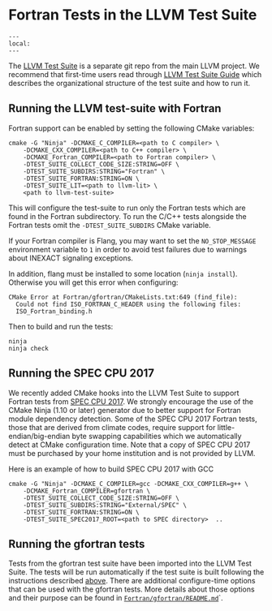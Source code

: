 # Fortran Tests in the LLVM Test Suite

```{contents}
---
local:
---
```

The [LLVM Test Suite](https://github.com/llvm/llvm-test-suite) is a
separate git repo from the main LLVM project. We recommend that
first-time users read through [LLVM Test Suite
Guide](https://llvm.org/docs/TestSuiteGuide.html) which describes the
organizational structure of the test suite and how to run it.

## Running the LLVM test-suite with Fortran

Fortran support can be enabled by setting the following CMake variables:
```
cmake -G "Ninja" -DCMAKE_C_COMPILER=<path to C compiler> \
    -DCMAKE_CXX_COMPILER=<path to C++ compiler> \
    -DCMAKE_Fortran_COMPILER=<path to Fortran compiler> \
    -DTEST_SUITE_COLLECT_CODE_SIZE:STRING=OFF \
    -DTEST_SUITE_SUBDIRS:STRING="Fortran" \
    -DTEST_SUITE_FORTRAN:STRING=ON \
    -DTEST_SUITE_LIT=<path to llvm-lit> \
    <path to llvm-test-suite>
```

This will configure the test-suite to run only the Fortran tests which
are found in the Fortran subdirectory. To run the C/C++ tests
alongside the Fortran tests omit the `-DTEST_SUITE_SUBDIRS` CMake
variable.

If your Fortran compiler is Flang, you may want to set the `NO_STOP_MESSAGE`
environment variable to `1` in order to avoid test failures due to warnings
about INEXACT signaling exceptions.

In addition, flang must be installed to some location (`ninja install`). Otherwise
you will get this error when configuring:
```
CMake Error at Fortran/gfortran/CMakeLists.txt:649 (find_file):
  Could not find ISO_FORTRAN_C_HEADER using the following files:
  ISO_Fortran_binding.h
```

Then to build and run the tests:
```
ninja
ninja check
```

## Running the SPEC CPU 2017

We recently added CMake hooks into the LLVM Test Suite to support
Fortran tests from [SPEC CPU 2017](https://www.spec.org/cpu2017/). We
strongly encourage the use of the CMake Ninja (1.10 or later) generator
due to better support for Fortran module dependency detection. Some of
the SPEC CPU 2017 Fortran tests, those that are derived from climate
codes, require support for little-endian/big-endian byte swapping
capabilities which we automatically detect at CMake configuration
time.  Note that a copy of SPEC CPU 2017 must be purchased by your
home institution and is not provided by LLVM.


Here is an example of how to build SPEC CPU 2017 with GCC

```
cmake -G "Ninja" -DCMAKE_C_COMPILER=gcc -DCMAKE_CXX_COMPILER=g++ \
    -DCMAKE_Fortran_COMPILER=gfortran \
    -DTEST_SUITE_COLLECT_CODE_SIZE:STRING=OFF \
    -DTEST_SUITE_SUBDIRS:STRING="External/SPEC" \
    -DTEST_SUITE_FORTRAN:STRING=ON \
    -DTEST_SUITE_SPEC2017_ROOT=<path to SPEC directory>  ..
```

## Running the gfortran tests

Tests from the gfortran test suite have been imported into the LLVM Test Suite.
The tests will be run automatically if the test suite is built following the
instructions described [above](#running-the-llvm-test-suite-with-fortran).
There are additional configure-time options that can be used with the gfortran 
tests. More details about those options and their purpose can be found in 
[`Fortran/gfortran/README.md`](https://github.com/llvm/llvm-test-suite/tree/main/Fortran/gfortran/README.md)`.
